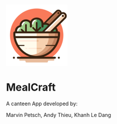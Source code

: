 ![plot](food-craft/public/mealcraft167.png)
# MealCraft

A canteen App developed by:

Marvin Petsch, Andy Thieu, Khanh Le Dang

